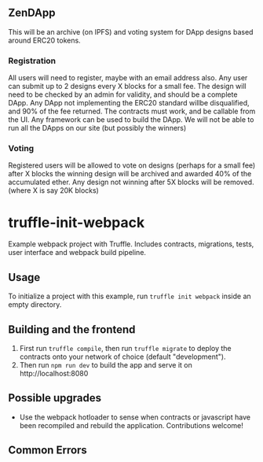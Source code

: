 ## ZenDApp

This will be an archive (on IPFS) and voting system for DApp designs based around ERC20 tokens.

### Registration
All users will need to register, maybe with an email address also.
Any user can submit up to 2 designs every X blocks for a small fee.
The design will need to be checked by an admin for validity, and should be a complete DApp.
Any DApp not implementing the ERC20 standard willbe disqualified, and 90% of the fee returned.
The contracts must work, and be callable from the UI.
Any framework can be used to build the DApp.
We will not be able to run all the DApps on our site (but possibly the winners)


### Voting

Registered users will be allowed to vote on designs (perhaps for a small fee) after X blocks the winning design will be archived and awarded 40% of the accumulated ether. Any design not winning after 5X blocks will be removed.
(where X is say 20K blocks)




# truffle-init-webpack
Example webpack project with Truffle. Includes contracts, migrations, tests, user interface and webpack build pipeline.

## Usage

To initialize a project with this example, run `truffle init webpack` inside an empty directory.

## Building and the frontend

1. First run `truffle compile`, then run `truffle migrate` to deploy the contracts onto your network of choice (default "development").
1. Then run `npm run dev` to build the app and serve it on http://localhost:8080

## Possible upgrades

* Use the webpack hotloader to sense when contracts or javascript have been recompiled and rebuild the application. Contributions welcome!

## Common Errors
